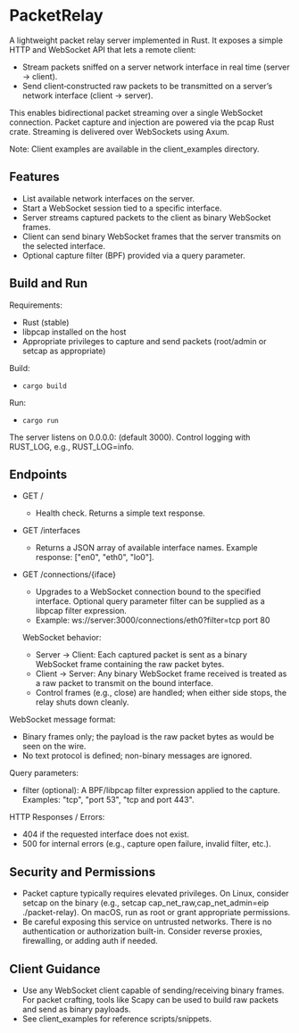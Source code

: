 # PacketRelay

A lightweight packet relay server implemented in Rust. It exposes a simple HTTP and WebSocket API that lets a remote client:

- Stream packets sniffed on a server network interface in real time (server -> client).
- Send client‑constructed raw packets to be transmitted on a server’s network interface (client -> server).

This enables bidirectional packet streaming over a single WebSocket connection. Packet capture and injection are powered 
via the pcap Rust crate. Streaming is delivered over WebSockets using Axum.

Note: Client examples are available in the client_examples directory.

## Features

- List available network interfaces on the server.
- Start a WebSocket session tied to a specific interface.
- Server streams captured packets to the client as binary WebSocket frames.
- Client can send binary WebSocket frames that the server transmits on the selected interface.
- Optional capture filter (BPF) provided via a query parameter.

## Build and Run

Requirements:
- Rust (stable)
- libpcap installed on the host
- Appropriate privileges to capture and send packets (root/admin or setcap as appropriate)

Build:
- `cargo build`

Run:
- `cargo run`

The server listens on 0.0.0.0:<PORT> (default 3000). Control logging with RUST_LOG, e.g., RUST_LOG=info.

## Endpoints

- GET /
  - Health check. Returns a simple text response.

- GET /interfaces
  - Returns a JSON array of available interface names. Example response: ["en0", "eth0", "lo0"].

- GET /connections/{iface}
  - Upgrades to a WebSocket connection bound to the specified interface. Optional query parameter filter can be supplied as a libpcap filter expression.
  - Example: ws://server:3000/connections/eth0?filter=tcp port 80

  WebSocket behavior:
  - Server -> Client: Each captured packet is sent as a binary WebSocket frame containing the raw packet bytes.
  - Client -> Server: Any binary WebSocket frame received is treated as a raw packet to transmit on the bound interface.
  - Control frames (e.g., close) are handled; when either side stops, the relay shuts down cleanly.

WebSocket message format:
- Binary frames only; the payload is the raw packet bytes as would be seen on the wire.
- No text protocol is defined; non-binary messages are ignored.

Query parameters:
- filter (optional): A BPF/libpcap filter expression applied to the capture. Examples: "tcp", "port 53", "tcp and port 443".

HTTP Responses / Errors:
- 404 if the requested interface does not exist.
- 500 for internal errors (e.g., capture open failure, invalid filter, etc.).

## Security and Permissions

- Packet capture typically requires elevated privileges. On Linux, consider setcap on the binary (e.g., setcap cap_net_raw,cap_net_admin=eip ./packet-relay). On macOS, run as root or grant appropriate permissions.
- Be careful exposing this service on untrusted networks. There is no authentication or authorization built-in. Consider reverse proxies, firewalling, or adding auth if needed.

## Client Guidance

- Use any WebSocket client capable of sending/receiving binary frames. For packet crafting, tools like Scapy can be used to build raw packets and send as binary payloads.
- See client_examples for reference scripts/snippets.
